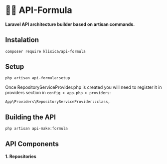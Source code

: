 # 🧑‍🔬 API-Formula

#### Laravel API architecture builder based on artisan commands.

## Instalation

``` shell
composer require klisica/api-formula
```

## Setup

``` shell
php artisan api-formula:setup
```

Once RepositoryServiceProvider.php is created you will need to register it in providers section in `config > app.php > providers`:

```
App\Providers\RepositoryServiceProvider::class,
```

## Building the API

``` shell
php artisan api-make:formula
```

## API Components

#### 1. Repositories
